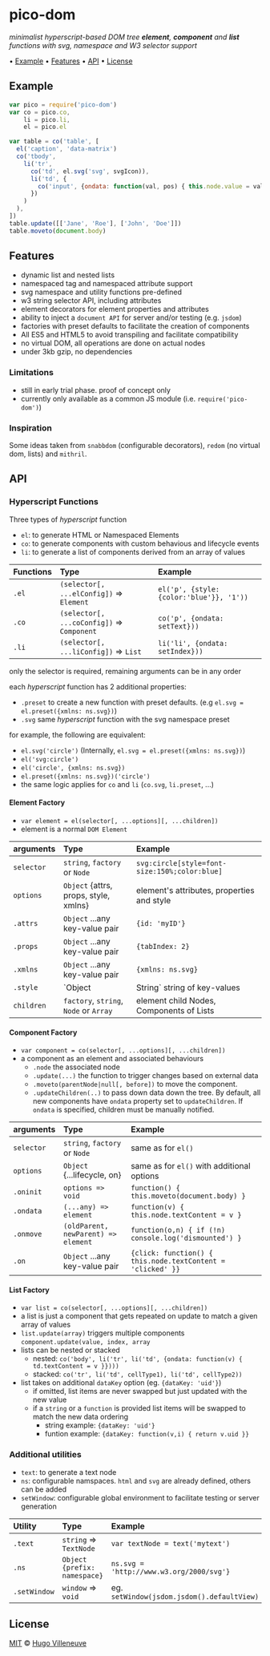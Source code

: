 <!-- markdownlint-disable MD004 MD007 MD010 MD012 MD041 MD022 MD024 MD032 -->

# pico-dom

*minimalist hyperscript-based DOM tree **element**, **component** and **list** functions with svg, namespace and W3 selector support*

• [Example](#example) • [Features](#features) • [API](#api) • [License](#license)

## Example

```javascript
var pico = require('pico-dom')
var co = pico.co,
    li = pico.li,
    el = pico.el

var table = co('table', [
  el('caption', 'data-matrix')
  co('tbody',
    li('tr',
      co('td', el.svg('svg', svgIcon)),
      li('td', {
        co('input', {ondata: function(val, pos) { this.node.value = val }}
      })
    )
  ),
])
table.update([['Jane', 'Roe'], ['John', 'Doe']])
table.moveto(document.body)
```

## Features

* dynamic list and nested lists
* namespaced tag and namespaced attribute support
* svg namespace and utility functions pre-defined
* w3 string selector API, including attributes
* element decorators for element properties and attributes
* ability to inject a `document API` for server and/or testing (e.g. `jsdom`)
* factories with preset defaults to facilitate the creation of components
* All ES5 and HTML5 to avoid transpiling and facilitate compatibility
* no virtual DOM, all operations are done on actual nodes
* under 3kb gzip, no dependencies

### Limitations

* still in early trial phase. proof of concept only
* currently only available as a common JS module (i.e. `require('pico-dom')`)

### Inspiration

Some ideas taken from `snabbdom` (configurable decorators), `redom` (no virtual dom, lists) and `mithril`.


## API

### Hyperscript Functions

Three types of *hyperscript* function
* `el`: to generate HTML or Namespaced Elements
* `co`: to generate components with custom behavious and lifecycle events
* `li`: to generate a list of components derived from an array of values

Functions    | Type                                       | Example
:--------    | :---                                       | :----
`.el`        | `(selector[, ...elConfig])` => `Element`   | `el('p', {style: {color:'blue'}}, '1'))`
`.co`        | `(selector[, ...coConfig])` => `Component` | `co('p', {ondata: setText}))`
`.li`        | `(selector[, ...liConfig])` => `List`      | `li('li', {ondata: setIndex}))`
only the selector is required, remaining arguments can be in any order

each *hyperscript* function has 2 additional properties:
* `.preset` to create a new function with preset defaults. (e.g `el.svg = el.preset({xmlns: ns.svg})`)
* `.svg` same *hyperscript* function with the svg namespace preset

for example, the following are equivalent:
* `el.svg('circle')` (Internally, `el.svg = el.preset({xmlns: ns.svg})`)
* `el('svg:circle')`
* `el('circle', {xmlns: ns.svg})`
* `el.preset({xmlns: ns.svg})('circle')`
* the same logic applies for `co` and `li` (`co.svg`, `li.preset`, ...)


#### Element Factory

* `var element = el(selector[, ...options][, ...children])`
* element is a normal `DOM Element`

arguments  | Type                                    | Example
:--------  | :---                                    | :----
`selector` | `string`, `factory` or `Node`           | `svg:circle[style=font-size:150%;color:blue]`
`options`  | `Object` {attrs, props, style, xmlns}   | element's attributes, properties and style
`.attrs`   | `Object` ...any key-value pair          | `{id: 'myID'}`
`.props`   | `Object` ...any key-value pair          | `{tabIndex: 2}`
`.xmlns`   | `Object` ...any key-value pair          | `{xmlns: ns.svg}`
`.style`   | `Object|String` string of key-values    | `{color:'blue'}` or `font-size:150%;color:blue`
`children` | `factory`, `string`, `Node` or `Array`  | element child Nodes, Components of Lists


#### Component Factory

* `var component = co(selector[, ...options][, ...children])`
* a component as an element and associated behaviours
  * `.node` the associated node
  * `.update(...)` the function to trigger changes based on external data
  * `.moveto(parentNode|null[, before])` to move the component.
  * `.updateChildren(..)` to pass down data down the tree. By default, all new components have `ondata` property set to `updateChildren`. If `ondata` is specified, children must be manually notified.

arguments    | Type                                      | Example
:--------    | :---                                      | :----
`selector`   | `string`, `factory` or `Node`             | same as for `el()`
`options`    | `Object` {...lifecycle, on}               | same as for `el()` with additional options
`.oninit`    | `options => void`                         | `function() { this.moveto(document.body) }`
`.ondata`    | `(...any) => element`                     | `function(v) { this.node.textContent = v }`
`.onmove`    | `(oldParent, newParent) => element`       | `function(o,n) { if (!n) console.log('dismounted') }`
`.on`        | `Object` ...any key-value pair            | `{click: function() { this.node.textContent = 'clicked' }}`

#### List Factory

* `var list = co(selector[, ...options][, ...children])`
* a list is just a component that gets repeated on update to match a given array of values
* `list.update(array)` triggers multiple components `component.update(value, index, array`
* lists can be nested or stacked
  * nested: `co('body', li('tr', li('td', {ondata: function(v) { td.textContent = v }})))`
  * stacked: `co('tr', li('td', cellType1), li('td', cellType2))`
* list takes on additional `dataKey` option (eg. `{dataKey: 'uid'}`)
  * if omitted, list items are never swapped but just updated with the new value
  * if a `string` or a `function` is provided list items will be swapped to match the new data ordering
    * string example: `{dataKey: 'uid'}`
    * funtion example: `{dataKey: function(v,i) { return v.uid }}`

### Additional utilities

* `text`: to generate a text node
* `ns`: configurable namspaces. `html` and `svg` are already defined, others can be added
* `setWindow`: configurable global environment to facilitate testing or server generation

Utility      | Type                                      | Example
:--------    | :---                                      | :----
`.text`      | `string` => `TextNode`                    | `var textNode = text('mytext')`
`.ns`        | `Object {prefix: namespace}`              | `ns.svg = 'http://www.w3.org/2000/svg'}`
`.setWindow` | `window` => `void`                        | eg. `setWindow(jsdom.jsdom().defaultView)`


## License

[MIT](http://www.opensource.org/licenses/MIT) © [Hugo Villeneuve](https://github.com/hville)
